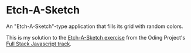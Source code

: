 # Etch-A-Sketch

An "Etch-A-Sketch"-type application that fills its grid with random colors.

This is my solution to the [Etch-A-Sketch exercise](https://www.theodinproject.com/courses/web-development-101/lessons/etch-a-sketch-project) from the Oding Project's [Full Stack Javascript track](https://www.theodinproject.com/tracks/2).
